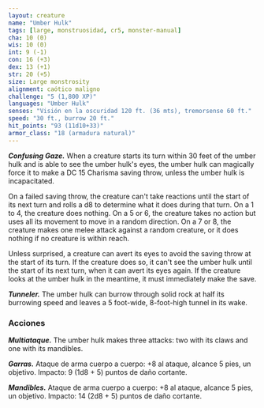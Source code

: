 ```yaml
---
layout: creature
name: "Umber Hulk"
tags: [large, monstruosidad, cr5, monster-manual]
cha: 10 (0)
wis: 10 (0)
int: 9 (-1)
con: 16 (+3)
dex: 13 (+1)
str: 20 (+5)
size: Large monstrosity
alignment: caótico maligno
challenge: "5 (1,800 XP)"
languages: "Umber Hulk"
senses: "Visión en la oscuridad 120 ft. (36 mts), tremorsense 60 ft."
speed: "30 ft., burrow 20 ft."
hit_points: "93 (11d10+33)"
armor_class: "18 (armadura natural)"
---
```


***Confusing Gaze.*** When a creature starts its turn within 30 feet of the umber hulk and is able to see the umber hulk's eyes, the umber hulk can magically force it to make a DC 15 Charisma saving throw, unless the umber hulk is incapacitated.

On a failed saving throw, the creature can't take reactions until the start of its next turn and rolls a d8 to determine what it does during that turn. On a 1 to 4, the creature does nothing. On a 5 or 6, the creature takes no action but uses all its movement to move in a random direction. On a 7 or 8, the creature makes one melee attack against a random creature, or it does nothing if no creature is within reach.

Unless surprised, a creature can avert its eyes to avoid the saving throw at the start of its turn. If the creature does so, it can't see the umber hulk until the start of its next turn, when it can avert its eyes again. If the creature looks at the umber hulk in the meantime, it must immediately make the save.

***Tunneler.*** The umber hulk can burrow through solid rock at half its burrowing speed and leaves a 5 foot-wide, 8-foot-high tunnel in its wake.

### Acciones

***Multiataque.*** The umber hulk makes three attacks: two with its claws and one with its mandibles.

***Garras.*** Ataque de arma cuerpo a cuerpo: +8 al ataque, alcance 5 pies, un objetivo. Impacto: 9 (1d8 + 5) puntos de daño cortante.

***Mandibles.*** Ataque de arma cuerpo a cuerpo: +8 al ataque, alcance 5 pies, un objetivo. Impacto: 14 (2d8 + 5) puntos de daño cortante.